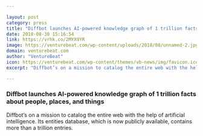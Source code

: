 ```yaml
---

layout: post
category: press
title: "Diffbot launches AI-powered knowledge graph of 1 trillion facts about people, places, and things"
date: 2018-08-30 15:16:54
link: https://vrhk.co/2MYX9YR
image: https://venturebeat.com/wp-content/uploads/2018/08/unnamed-2.jpg
domain: venturebeat.com
author: "VentureBeat"
icon: https://venturebeat.com/wp-content/themes/vb-news/img/favicon.ico
excerpt: "Diffbot’s on a mission to catalog the entire web with the help of artificial intelligence. Its entities database, which is now publicly available, contains more than a trillion entries."

---
```


### Diffbot launches AI-powered knowledge graph of 1 trillion facts about people, places, and things

Diffbot’s on a mission to catalog the entire web with the help of artificial intelligence. Its entities database, which is now publicly available, contains more than a trillion entries.